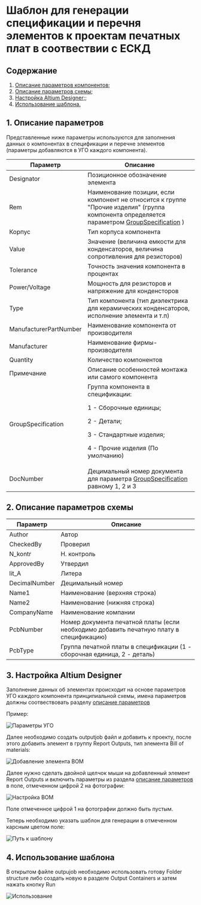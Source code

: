 # Шаблон для генерации спецификации и перечня элементов к проектам печатных плат в соотвествии с ЕСКД

## Содержание

1. [Описание параметров компонентов;](#parameter-description)
2. [Описание параметров схемы;](#sch-parameters)
3. [Настройка Altium Designer;](#altium-settings);
4. [Использование шаблона.](#using)


<a name="parameter-description"></a>
## 1. Описание параметров

Представленные ниже параметры используются для заполнения данных о компонентах в спецификации и перечне элементов (параметры добавляются в УГО каждого компонента).

| Параметр | Описание |
| ------ | ------ |
| Designator | Позиционное обозначение элемента |
| Rem | Наименование позиции, если компонент не относится к группе "Прочие изделия" (группа компонента определяется параметром [GroupSpecification](#groupspecification) ) | 
| Корпус | Тип корпуса компонента | 
| Value | Значение (величина емкости для конденсаторов, величина сопротивления для резисторов) | 
| Tolerance | Точность значения компонента в процентах |
| Power/Voltage | Мощность для резисторов и напряжение для конденсторов |
| Type | Тип компонента (тип диэлектрика для керамических конденсаторов, исполнение элемента и т.п) |
| ManufacturerPartNumber | Наименование компонента от производителя |
| Manufacturer | Наименование фирмы-производителя |
| Quantity | Количество компонентов |
| Примечание | Описание особенностей монтажа или самого компонента |
| <a name="groupspecification"></a> GroupSpecification | Группа компонента в спецификации: <p>1 - Сборочные единицы;</p><p>2 - Детали;</p><p>3 - Стандартные изделия;</p><p>4 - Прочие изделия (По умолчанию)</p> |
| DocNumber | Децимальный номер документа для параметра [GroupSpecification](#groupspecification) равному 1, 2 и 3 |

<a name="sch-parameters"></a>
## 2. Описание параметров схемы

| Параметр | Описание |
| ------ | ------ |
| Author | Автор |
| CheckedBy | Проверил | 
| N_kontr | Н. контроль | 
| ApprovedBy | Утвердил | 
| lit_A | Литера | 
| DecimalNumber | Децимальный номер | 
| Name1 | Наименование (верхняя строка) | 
| Name2 | Наименование (нижняя строка) | 
| CompanyName | Наименование компании | 
| PcbNumber | Номер документа печатной платы (если необходимо добавить печатную плату в спецификацию) | 
| PcbType  | Группа печатной платы в спецификации (1 - сборочная единица, 2 - деталь) | 

<a name="altium-settings"></a>
## 3. Настройка Altium Designer
Заполнение данных об элементах происходит на основе параметров УГО каждого компонента принципиальной схемы, имена параметров должны соотвествовать разделу [описание параметров](#parameter-description)

Пример:

![Параметры УГО](https://gitlab.цифтранс.рф/libraries/Altium_Templates/raw/master/BOM/Resources/parameters.png)

Далее необходимо создать outputjob файл и добавить к проекту, после этого добавить элемент в группу Report Outputs, тип элемента Bill of materials:

![Добавление элемента BOM](https://gitlab.цифтранс.рф/libraries/Altium_Templates/raw/master/BOM/Resources/addBOM.png)

Далее нужно сделать двойной щелчок мыши на добавленный элемент Report Outputs и включить параметры из раздела [описание параметров](#parameter-description) в поле, отмеченном цифрой 2 на фотографии:

![Настройка BOM](https://gitlab.цифтранс.рф/libraries/Altium_Templates/raw/master/BOM/Resources/setBOM.png)

Поле отмеченное цифрой 1 на фотографии должно быть пустым.

Теперь необходимо указать шаблон для генерации в отмеченном карсным цветом поле:

![Путь к шаблону](https://gitlab.цифтранс.рф/libraries/Altium_Templates/raw/master/BOM/Resources/addBOMtemplate.png)


<a name="using"></a>
## 4. Использование шаблона

В открытом файле outpujob необходимо использовать готову Folder structure либо создать новую в разделе Output Containers и затем нажать кнопку Run

![Использование](https://gitlab.цифтранс.рф/libraries/Altium_Templates/raw/master/BOM/Resources/Using.png)
